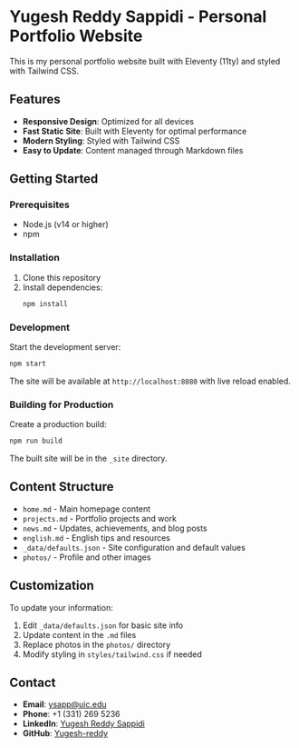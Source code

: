 # Yugesh Reddy Sappidi - Personal Portfolio Website

This is my personal portfolio website built with Eleventy (11ty) and styled with Tailwind CSS.

## Features

- **Responsive Design**: Optimized for all devices
- **Fast Static Site**: Built with Eleventy for optimal performance
- **Modern Styling**: Styled with Tailwind CSS
- **Easy to Update**: Content managed through Markdown files

## Getting Started

### Prerequisites

- Node.js (v14 or higher)
- npm

### Installation

1. Clone this repository
2. Install dependencies:
   ```bash
   npm install
   ```

### Development

Start the development server:
```bash
npm start
```

The site will be available at `http://localhost:8080` with live reload enabled.

### Building for Production

Create a production build:
```bash
npm run build
```

The built site will be in the `_site` directory.

## Content Structure

- `home.md` - Main homepage content
- `projects.md` - Portfolio projects and work
- `news.md` - Updates, achievements, and blog posts
- `english.md` - English tips and resources
- `_data/defaults.json` - Site configuration and default values
- `photos/` - Profile and other images

## Customization

To update your information:

1. Edit `_data/defaults.json` for basic site info
2. Update content in the `.md` files
3. Replace photos in the `photos/` directory
4. Modify styling in `styles/tailwind.css` if needed

## Contact

- **Email**: ysapp@uic.edu
- **Phone**: +1 (331) 269 5236
- **LinkedIn**: [Yugesh Reddy Sappidi](https://linkedin.com/in/yugesh-reddy)
- **GitHub**: [Yugesh-reddy](https://github.com/Yugesh-reddy)